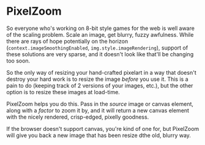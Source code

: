 # PixelZoom

So everyone who's working on 8-bit style games for the web is well aware of the scaling 
problem. Scale an image, get blurry, fuzzy awfulness. While there are rays of hope potentially 
on the horizon (`context.imageSmoothingEnabled`, `img.style.imageRendering`), support of these 
solutions are very sparse, and it doesn't look like that'll be changing too soon.

So the only way of resizing your hand-crafted pixelart in a way that doesn't destroy your hard 
work is to resize the image _before_ you use it. This is a pain to do (keeping track of 2 
versions of your images, etc.), but the other option is to resize these images at load-time.

PixelZoom helps you do this. Pass in the _source_ image or canvas element, along with a 
_factor_ to zoom it by, and it will return a new canvas element with the nicely rendered, 
crisp-edged, pixelly goodness.

If the browser doesn't support canvas, you're kind of one for, but PixelZoom will give you back 
a new image that has been resize dthe old, blurry way.
